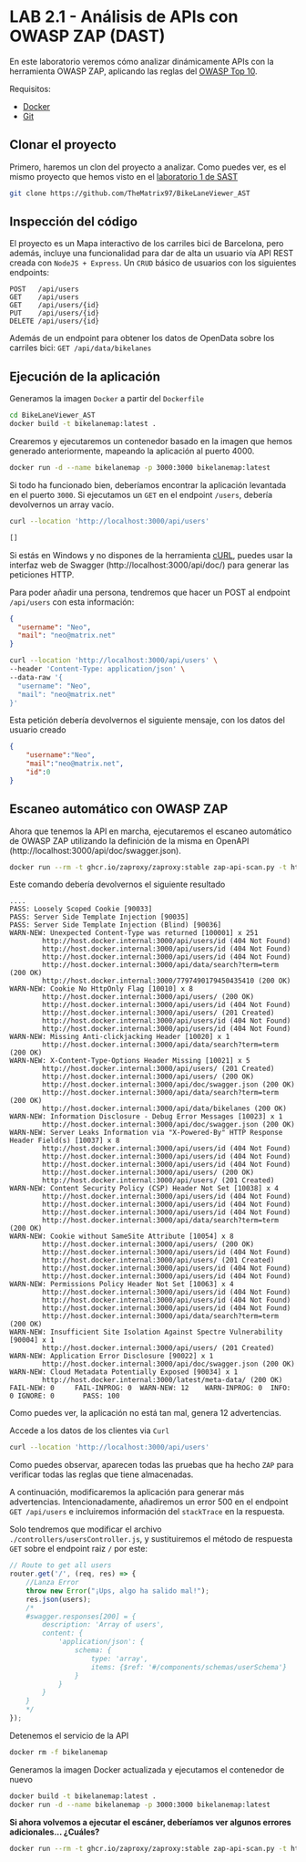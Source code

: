 # LAB 2.1 - Análisis de APIs con OWASP ZAP (DAST)

En este laboratorio veremos cómo analizar dinámicamente APIs con la herramienta OWASP ZAP, aplicando las reglas del [OWASP Top 10](https://owasp.org/www-project-top-ten/).

Requisitos:

- [Docker](https://docs.docker.com/)
- [Git](https://git-scm.com/)

## Clonar el proyecto

Primero, haremos un clon del proyecto a analizar. Como puedes ver, es el mismo proyecto que hemos visto en el [laboratorio 1 de SAST](../Lab1%20-%20SAST/README.md)

```bash
git clone https://github.com/TheMatrix97/BikeLaneViewer_AST
```

## Inspección del código

El proyecto es un Mapa interactivo de los carriles bici de Barcelona, pero además, incluye una funcionalidad para dar de alta un usuario vía API REST creada con `NodeJS + Express`. Un `CRUD` básico de usuarios con los siguientes endpoints:

```text
POST   /api/users
GET    /api/users
GET    /api/users/{id}
PUT    /api/users/{id}
DELETE /api/users/{id}
```

Además de un endpoint para obtener los datos de OpenData sobre los carriles bici: `GET /api/data/bikelanes`


## Ejecución de la aplicación

Generamos la imagen `Docker` a partir del `Dockerfile`

```bash
cd BikeLaneViewer_AST
docker build -t bikelanemap:latest .
```

Crearemos y ejecutaremos un contenedor basado en la imagen que hemos generado anteriormente, mapeando la aplicación al puerto 4000.

```bash
docker run -d --name bikelanemap -p 3000:3000 bikelanemap:latest
```

Si todo ha funcionado bien, deberíamos encontrar la aplicación levantada en el puerto `3000`. Si ejecutamos un `GET` en el endpoint `/users`, debería devolvernos un array vacío.

```bash
curl --location 'http://localhost:3000/api/users'

[]
```

Si estás en Windows y no dispones de la herramienta [cURL](https://curl.se/), puedes usar la interfaz web de Swagger (http://localhost:3000/api/doc/) para generar las peticiones HTTP.

Para poder añadir una persona, tendremos que hacer un POST al endpoint `/api/users` con esta información:

```json
{
  "username": "Neo",
  "mail": "neo@matrix.net"
}
```

```bash
curl --location 'http://localhost:3000/api/users' \
--header 'Content-Type: application/json' \
--data-raw '{
  "username": "Neo",
  "mail": "neo@matrix.net"
}'
````

Esta petición debería devolvernos el siguiente mensaje, con los datos del usuario creado

```json
{
    "username":"Neo",
    "mail":"neo@matrix.net",
    "id":0
}
```


## Escaneo automático con OWASP ZAP

Ahora que tenemos la API en marcha, ejecutaremos el escaneo automático de OWASP ZAP utilizando la definición de la misma en OpenAPI (http://localhost:3000/api/doc/swagger.json).

```bash
docker run --rm -t ghcr.io/zaproxy/zaproxy:stable zap-api-scan.py -t http://host.docker.internal:3000/api/doc/swagger.json -f openapi
```

Este comando debería devolvernos el siguiente resultado

```text
....
PASS: Loosely Scoped Cookie [90033]
PASS: Server Side Template Injection [90035]
PASS: Server Side Template Injection (Blind) [90036]
WARN-NEW: Unexpected Content-Type was returned [100001] x 251 
        http://host.docker.internal:3000/api/users/id (404 Not Found)
        http://host.docker.internal:3000/api/users/id (404 Not Found)
        http://host.docker.internal:3000/api/users/id (404 Not Found)
        http://host.docker.internal:3000/api/data/search?term=term (200 OK)
        http://host.docker.internal:3000/7797490179450435410 (200 OK)
WARN-NEW: Cookie No HttpOnly Flag [10010] x 8 
        http://host.docker.internal:3000/api/users/ (200 OK)
        http://host.docker.internal:3000/api/users/id (404 Not Found)
        http://host.docker.internal:3000/api/users/ (201 Created)
        http://host.docker.internal:3000/api/users/id (404 Not Found)
        http://host.docker.internal:3000/api/users/id (404 Not Found)
WARN-NEW: Missing Anti-clickjacking Header [10020] x 1 
        http://host.docker.internal:3000/api/data/search?term=term (200 OK)
WARN-NEW: X-Content-Type-Options Header Missing [10021] x 5 
        http://host.docker.internal:3000/api/users/ (201 Created)
        http://host.docker.internal:3000/api/users/ (200 OK)
        http://host.docker.internal:3000/api/doc/swagger.json (200 OK)
        http://host.docker.internal:3000/api/data/search?term=term (200 OK)
        http://host.docker.internal:3000/api/data/bikelanes (200 OK)
WARN-NEW: Information Disclosure - Debug Error Messages [10023] x 1 
        http://host.docker.internal:3000/api/doc/swagger.json (200 OK)
WARN-NEW: Server Leaks Information via "X-Powered-By" HTTP Response Header Field(s) [10037] x 8 
        http://host.docker.internal:3000/api/users/id (404 Not Found)
        http://host.docker.internal:3000/api/users/id (404 Not Found)
        http://host.docker.internal:3000/api/users/id (404 Not Found)
        http://host.docker.internal:3000/api/users/ (200 OK)
        http://host.docker.internal:3000/api/users/ (201 Created)
WARN-NEW: Content Security Policy (CSP) Header Not Set [10038] x 4 
        http://host.docker.internal:3000/api/users/id (404 Not Found)
        http://host.docker.internal:3000/api/users/id (404 Not Found)
        http://host.docker.internal:3000/api/users/id (404 Not Found)
        http://host.docker.internal:3000/api/data/search?term=term (200 OK)
WARN-NEW: Cookie without SameSite Attribute [10054] x 8 
        http://host.docker.internal:3000/api/users/ (200 OK)
        http://host.docker.internal:3000/api/users/id (404 Not Found)
        http://host.docker.internal:3000/api/users/ (201 Created)
        http://host.docker.internal:3000/api/users/id (404 Not Found)
        http://host.docker.internal:3000/api/users/id (404 Not Found)
WARN-NEW: Permissions Policy Header Not Set [10063] x 4 
        http://host.docker.internal:3000/api/users/id (404 Not Found)
        http://host.docker.internal:3000/api/users/id (404 Not Found)
        http://host.docker.internal:3000/api/users/id (404 Not Found)
        http://host.docker.internal:3000/api/data/search?term=term (200 OK)
WARN-NEW: Insufficient Site Isolation Against Spectre Vulnerability [90004] x 1 
        http://host.docker.internal:3000/api/users/ (201 Created)
WARN-NEW: Application Error Disclosure [90022] x 1 
        http://host.docker.internal:3000/api/doc/swagger.json (200 OK)
WARN-NEW: Cloud Metadata Potentially Exposed [90034] x 1 
        http://host.docker.internal:3000/latest/meta-data/ (200 OK)
FAIL-NEW: 0     FAIL-INPROG: 0  WARN-NEW: 12    WARN-INPROG: 0  INFO: 0 IGNORE: 0       PASS: 100
```

Como puedes ver, la aplicación no está tan mal, genera 12 advertencias.

Accede a los datos de los clientes via `Curl`

```bash
curl --location 'http://localhost:3000/api/users'
```
Como puedes observar, aparecen todas las pruebas que ha hecho `ZAP` para verificar todas las reglas que tiene almacenadas.

A continuación, modificaremos la aplicación para generar más advertencias. Intencionadamente, añadiremos un error 500 en el endpoint `GET /api/users` e incluiremos información del `stackTrace` en la respuesta.

Solo tendremos que modificar el archivo `./controllers/usersController.js`, y sustituiremos el método de respuesta `GET` sobre el endpoint raiz `/` por este:

```js
// Route to get all users
router.get('/', (req, res) => {
    //Lanza Error
    throw new Error("¡Ups, algo ha salido mal!");
    res.json(users);
    /*
    #swagger.responses[200] = {
        description: 'Array of users',
        content: {
            'application/json': {
                schema: {
                    type: 'array',
                    items: {$ref: '#/components/schemas/userSchema'}
                }
            }
        }
    }
    */
});
```

Detenemos el servicio de la API

```bash
docker rm -f bikelanemap
```

Generamos la imagen Docker actualizada y ejecutamos el contenedor de nuevo

```bash
docker build -t bikelanemap:latest .
docker run -d --name bikelanemap -p 3000:3000 bikelanemap:latest
```

**Si ahora volvemos a ejecutar el escáner, deberíamos ver algunos errores adicionales... ¿Cuáles?**

```bash
docker run --rm -t ghcr.io/zaproxy/zaproxy:stable zap-api-scan.py -t http://host.docker.internal:3000/api/doc/swagger.json -f openapi
```
